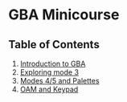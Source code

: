 GBA Minicourse
==============

Table of Contents
-----------------

1. [Introduction to GBA](0_intro)
2. [Exploring mode 3](1_mode3)
3. [Modes 4/5 and Palettes](2_modes_4_5)
4. [OAM and Keypad](3_oam)
